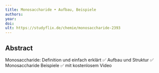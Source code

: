 ```yaml
---
title: Monosaccharide • Aufbau, Beispiele
authors: 
year: 
doi: 
ult: https://studyflix.de/chemie/monosaccharide-2393
---
```

## Abstract
Monosaccharide: Definition und einfach erklärt ✅ Aufbau und Struktur ✅ Monosaccharide Beispiele ✅ mit kostenlosem Video
